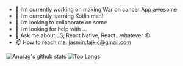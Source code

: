 - 🔭 I’m currently working on making War on cancer App awesome
- 🌱 I’m currently learning Kotlin man!
- 👯 I’m looking to collaborate on some
- 🤔 I’m looking for help with ...
- 💬 Ask me about JS, React Native, React...whatever :D
- 📫 How to reach me: jasmin.fajkic@gmail.com

[![Anurag's github stats](https://github-readme-stats.vercel.app/api?username=Jalson1982&show_icons=true&theme=radical)](https://github.com/anuraghazra/github-readme-stats)
[![Top Langs](https://github-readme-stats.vercel.app/api/top-langs/?username=Jalson1982&show_icons=true&theme=radical)](https://github.com/anuraghazra/github-readme-stats)

